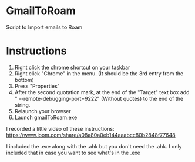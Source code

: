 # GmailToRoam
Script to Import emails to Roam

# Instructions
1. Right click the chrome shortcut on your taskbar
2. Right click "Chrome" in the menu. (It should be the 3rd entry from the bottom)
3. Press "Properties"
4. After the second quotation mark, at the end of the "Target" text box add " --remote-debugging-port=9222" (Without quotes) to the end of the string.
5. Relaunch your browser
6. Launch gmailToRoam.exe

I recorded a little video of these instructions:
https://www.loom.com/share/a08a80a0eb144aaabcc80b2848f77648

I included the .exe along with the .ahk but you don't need the .ahk. I only included that in case you want to see what's in the .exe

